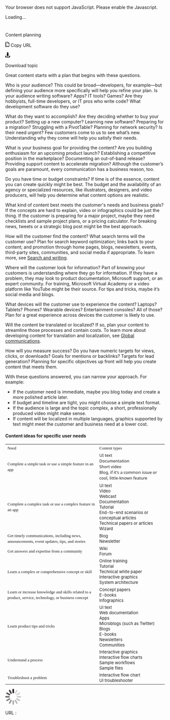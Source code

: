 Your browser does not support JavaScript. Please enable the Javascript.

Loading...

# 

Content planning

![Copy URL](content-planning_files/Copy.png)
Copy URL

![Download](content-planning_files/Download.png)

Download topic

Great content starts with a plan that begins with these questions.

Who is your audience? This could
be broad—developers, for example—but defining your audience more
specifically will help you refine your plan. Is your audience
writing software? Apps? IT tools? Games? Are they hobbyists,
full-time developers, or IT pros who write code? What development
software do they use?

What do they want to accomplish? Are
they deciding whether to buy your product? Setting up a new computer?
Learning new software? Preparing for a migration? Struggling with a
PivotTable? Planning for network security? Is their need urgent?
Few customers come to us to see what’s new. Understanding why they
come will help you satisfy their needs.

What is your business goal for providing the content?
Are you building enthusiasm for an upcoming product launch?
Establishing a competitive position in the marketplace?
Documenting an out-of-band release? Providing support content to
accelerate migration? Although the customer’s goals are paramount,
every communication has a business reason, too.

Do you have time or budget constraints? If
time is of the essence, content you can create quickly might be
best. The budget and the availability of an agency
or specialized resources, like illustrators, designers, and video producers, will help you determine what content options are realistic.

What kind of content best meets the customer's needs and business goals? If
the concepts are hard to explain, video or infographics could be
just the thing. If the customer is preparing for a major project,
maybe they need checklists and sample project plans, or a pricing
calculator. For breaking news, tweets or a strategic blog post
might be the best approach. 

How will the customer find the content?
What search terms will the customer use? Plan for search
keyword optimization; links back to your content; and promotion through
home pages, blogs, newsletters, events, third-party sites,
communities, and social media if appropriate. To learn more, see [Search and writing](https://worldready.cloudapp.net/Styleguide/Read?id=2700&topicid=36379). 

Where will the customer look for information?
Part of knowing your customers is understanding where they go for
information. If they have a problem, they may look to product
documentation, Microsoft support, or an expert community. For
training, Microsoft Virtual Academy or a video platform like
YouTube might be their source. For tips and tricks, maybe it’s
social media and blogs.

What devices will the customer use to experience the content? Laptops?
Tablets? Phones? Wearable devices? Entertainment consoles? All of
those? Plan for a great experience across devices the customer is
likely to use. 

Will the content be translated or localized?
If so, plan your content to streamline those processes and contain
costs. To learn more about developing content for translation and
localization, see [Global communications](https://worldready.cloudapp.net/Styleguide/Read?id=2700&topicid=26906).

How will you measure success? Do
you have numeric targets for views, clicks, or downloads? Goals for
mentions or backlinks? Targets for lead generation? Planning for
specific objectives up front will help you create content that
meets them.

With these questions answered, you can narrow your approach. For example:

  - If the customer need is immediate, maybe you blog today and create a more polished article later. 
  - If budget and timeline are tight, you might choose a simple text format. 
  - If the audience is large and the topic complex, a short, professionally produced video might make sense.
  - If
    content will be localized in multiple languages, graphics
    supported by text might meet the customer and business need at a
    lower cost.

#### Content ideas for specific user needs

<table>
<tbody>
<tr class="odd">
<td><span style="font-family: Segoe UI Semibold; font-size: small;">Need</span></td>
<td><span style="font-family: Segoe UI Semibold; font-size: small;">Content types</span></td>
</tr>
<tr class="even">
<td><div>
<span style="font-family: Segoe UI Semibold; font-size: small;">Complete a simple task or use a simple feature in an app</span>
</div></td>
<td><span style="font-family: Segoe UI; font-size: small;">UI text</span><br />
<span style="font-family: Segoe UI; font-size: small;">Documentation</span><br />
<span style="font-family: Segoe UI; font-size: small;">Short video</span><br />
<span style="font-family: Segoe UI; font-size: small;">Blog, if it's a common issue or cool, little-known feature</span></td>
</tr>
<tr class="odd">
<td><div>
<span style="font-family: Segoe UI Semibold; font-size: small;">Complete a complex task or use a complex feature in an app</span>
</div></td>
<td><div>
<span style="font-size: small;">UI text </span>
</div>
<div>
<span style="font-size: small;">Video</span>
</div>
<div>
<span style="font-size: small;">Webcast</span>
</div>
<div>
<span style="font-size: small;"><span style="font-size: small;">Documentation</span><br />
<span style="font-size: small;">Tutorial</span></span>
</div>
<div>
<span style="font-size: small;">End-to-end scenarios or conceptual articles</span>
</div>
<div>
<span style="font-size: small;">Technical papers or articles</span>
</div>
<div>
<span style="font-size: small;">Wizard</span>
</div></td>
</tr>
<tr class="even">
<td><div>
<span style="font-family: Segoe UI Semibold; font-size: small;">Get timely communications, including news, announcements, event updates, tips, and stories</span>
</div></td>
<td><div>
<span style="font-size: small;">Blog</span>
</div>
<div>
<span style="font-size: small;">Newsletter</span>
</div></td>
</tr>
<tr class="odd">
<td><div>
<span style="font-family: Segoe UI Semibold; font-size: small;">Get answers and expertise from a community</span>
</div></td>
<td><div>
<span style="font-size: small;">Wiki</span>
</div>
<div>
<span style="font-size: small;">Forum</span>
</div></td>
</tr>
<tr class="even">
<td><div>
<span style="font-family: Segoe UI Semibold; font-size: small;">Learn a complex or comprehensive concept or skill</span>
</div></td>
<td><div>
<span style="font-size: small;">Online training</span>
</div>
<div>
<span style="font-size: small;">Tutorial</span>
</div>
<div>
<span style="font-size: small;">Technical white paper</span>
</div>
<div>
<span style="font-size: small;">Interactive graphics</span>
</div>
<div>
<span style="font-size: small;">System architecture</span>
</div></td>
</tr>
<tr class="odd">
<td><div>
<span style="font-family: Segoe UI Semibold; font-size: small;">Learn or increase knowledge and skills related to a product, service, technology, or business concept</span>
</div></td>
<td><div>
<span style="font-size: small;">Concept papers</span>
</div>
<div>
<span style="font-size: small;">E-books</span>
</div>
<div>
<span style="font-size: small;">Infographics</span>
</div></td>
</tr>
<tr class="even">
<td><div>
<span style="font-family: Segoe UI Semibold; font-size: small;">Learn product tips and tricks</span>
</div></td>
<td><div>
<span style="font-size: small;">UI text</span>
</div>
<div>
<span style="font-size: small;">Web documentation</span>
</div>
<div>
<span style="font-size: small;">Apps</span>
</div>
<div>
<span style="font-size: small;">Microblogs (such as Twitter)</span>
</div>
<div>
<span style="font-size: small;">Blogs</span>
</div>
<div>
<span style="font-size: small;">E-books</span>
</div>
<div>
<span style="font-size: small;">Newsletters</span>
</div>
<div>
<span style="font-size: small;">Communities</span>
</div></td>
</tr>
<tr class="odd">
<td><div>
<div>
<span style="font-family: Segoe UI Semibold; font-size: small;">Understand a process</span>
</div>
</div></td>
<td><div>
<div>
<span style="font-size: small;">Interactive graphics</span>
</div>
<div>
<span style="font-size: small;">Interactive flow charts</span>
</div>
<div>
<span style="font-size: small;">Sample workflows</span>
</div>
<div>
<span style="font-size: small;">Sample files</span>
</div>
</div></td>
</tr>
<tr class="even">
<td><div>
<div>
<span style="font-family: Segoe UI Semibold; font-size: small;">Troubleshoot a problem</span>
</div>
</div></td>
<td><div>
<div>
<span style="font-size: small;">Interactive flow chart</span>
</div>
<div>
<span style="font-size: small;">UI troubleshooter</span>
</div>
</div></td>
</tr>
</tbody>
</table>

![In progress](content-planning_files/activity-large.gif)

URL :
